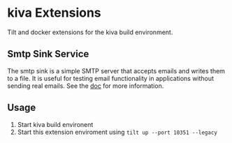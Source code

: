 # kiva Extensions
Tilt and docker extensions for the kiva build environment.

## Smtp Sink Service
The smtp sink is a simple SMTP server that accepts emails and writes them to a file. It is useful for testing email functionality in applications without sending real emails.
See the [doc](smtp-sink-service/README.md) for more information.

## Usage
1. Start kiva build environent
2. Start this extension enviroment using `tilt up --port 10351 --legacy`